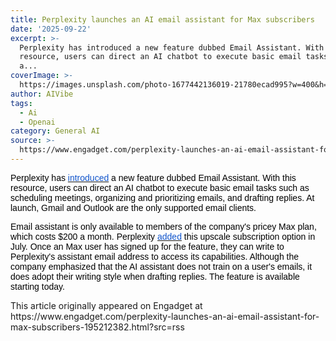 ```yaml
---
title: Perplexity launches an AI email assistant for Max subscribers
date: '2025-09-22'
excerpt: >-
  Perplexity has introduced a new feature dubbed Email Assistant. With this
  resource, users can direct an AI chatbot to execute basic email tasks such
  a...
coverImage: >-
  https://images.unsplash.com/photo-1677442136019-21780ecad995?w=400&h=200&fit=crop&auto=format
author: AIVibe
tags:
  - Ai
  - Openai
category: General AI
source: >-
  https://www.engadget.com/perplexity-launches-an-ai-email-assistant-for-max-subscribers-195212382.html?src=rss
---
```

<p style="text-align:left;"><span style="color:rgb(0, 0, 0);font-family:Arial, sans-serif;">Perplexity has </span><a target="_blank" class="link" href="https://www.perplexity.ai/hub/blog/a-personal-assistant-for-your-inbox"><span style="color:rgb(17, 85, 204);font-family:Arial, sans-serif;">introduced</span></a><span style="color:rgb(0, 0, 0);font-family:Arial, sans-serif;"> a new feature dubbed Email Assistant. With this resource, users can direct an AI chatbot to execute basic email tasks such as scheduling meetings, organizing and prioritizing emails, and drafting replies. At launch, Gmail and Outlook are the only supported email clients.&nbsp;</span></p><p style="text-align:left;"><span style="color:rgb(0, 0, 0);font-family:Arial, sans-serif;">Email assistant is only available to members of the company&#39;s pricey Max plan, which costs $200 a month. Perplexity </span><a target="_blank" class="link" href="https://www.engadget.com/ai/perplexity-joins-anthropic-and-openai-in-offering-a-200-per-month-subscription-191715149.html"><span style="color:rgb(17, 85, 204);font-family:Arial, sans-serif;">added</span></a><span style="color:rgb(0, 0, 0);font-family:Arial, sans-serif;"> this upscale subscription option in July. Once an Max user has signed up for the feature, they can write to Perplexity&#39;s assistant email address to access its capabilities. Although the company emphasized that the AI assistant does not train on a user&#39;s emails, it does adopt their writing style when drafting replies. The feature is available starting today. </span></p><p style="text-align:left;"></p>This article originally appeared on Engadget at https://www.engadget.com/perplexity-launches-an-ai-email-assistant-for-max-subscribers-195212382.html?src=rss
